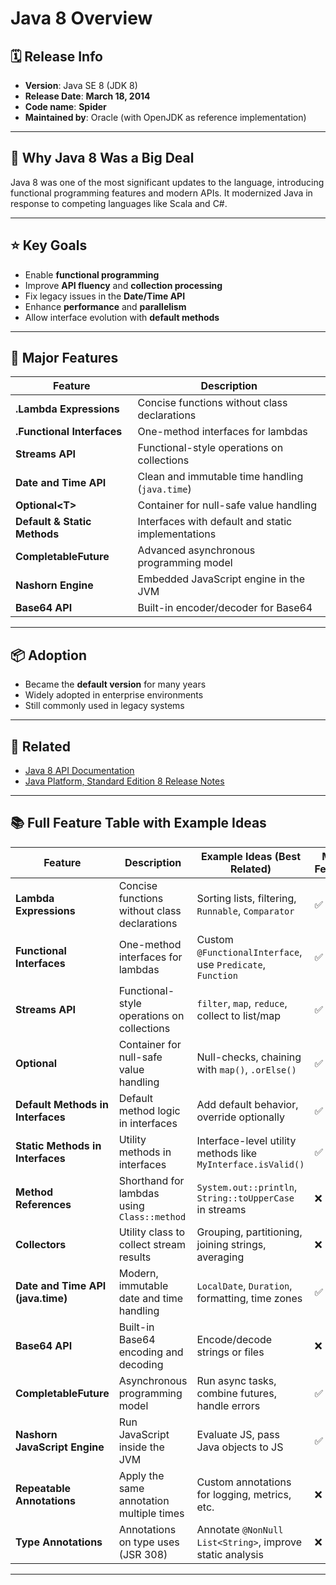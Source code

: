 # Java 8 Overview

## 🗓️ Release Info

- **Version**: Java SE 8 (JDK 8)
- **Release Date**: **March 18, 2014**
- **Code name**: **Spider**
- **Maintained by**: Oracle (with OpenJDK as reference implementation)

---

## 🚀 Why Java 8 Was a Big Deal

Java 8 was one of the most significant updates to the language, introducing functional programming features and modern APIs. It modernized Java in response to competing languages like Scala and C#.

---

## ⭐ Key Goals

- Enable **functional programming**
- Improve **API fluency** and **collection processing**
- Fix legacy issues in the **Date/Time API**
- Enhance **performance** and **parallelism**
- Allow interface evolution with **default methods**

---

## 🧩 Major Features

| Feature                      | Description                                        |
|------------------------------| -------------------------------------------------- |
| **.Lambda Expressions**      | Concise functions without class declarations       |
| **.Functional Interfaces**   | One-method interfaces for lambdas                  |
| **Streams API**              | Functional-style operations on collections         |
| **Date and Time API**        | Clean and immutable time handling (`java.time`)    |
| **Optional&lt;T&gt;**        | Container for null-safe value handling             |
| **Default & Static Methods** | Interfaces with default and static implementations |
| **CompletableFuture**        | Advanced asynchronous programming model            |
| **Nashorn Engine**           | Embedded JavaScript engine in the JVM              |
| **Base64 API**               | Built-in encoder/decoder for Base64                |

---

## 📦 Adoption

- Became the **default version** for many years
- Widely adopted in enterprise environments
- Still commonly used in legacy systems

---

## 🔗 Related

- [Java 8 API Documentation](https://docs.oracle.com/javase/8/docs/api/)
- [Java Platform, Standard Edition 8 Release Notes](https://www.oracle.com/java/technologies/javase/8-relnotes.html)

---

## 📚 Full Feature Table with Example Ideas

| Feature                                      | Description                                              | Example Ideas (Best Related)                                 | Major Feature? |
|---------------------------------------------|----------------------------------------------------------|---------------------------------------------------------------|----------------|
| **Lambda Expressions**                      | Concise functions without class declarations             | Sorting lists, filtering, `Runnable`, `Comparator`            | ✅ Yes         |
| **Functional Interfaces**                   | One-method interfaces for lambdas                        | Custom `@FunctionalInterface`, use `Predicate`, `Function`    | ✅ Yes         |
| **Streams API**                             | Functional-style operations on collections               | `filter`, `map`, `reduce`, collect to list/map                | ✅ Yes         |
| **Optional<T>**                              | Container for null-safe value handling                   | Null-checks, chaining with `map()`, `.orElse()`               | ✅ Yes         |
| **Default Methods in Interfaces**           | Default method logic in interfaces                       | Add default behavior, override optionally                     | ✅ Yes         |
| **Static Methods in Interfaces**            | Utility methods in interfaces                            | Interface-level utility methods like `MyInterface.isValid()`  | ✅ Yes         |
| **Method References**                       | Shorthand for lambdas using `Class::method`              | `System.out::println`, `String::toUpperCase` in streams       | ❌ No          |
| **Collectors**                              | Utility class to collect stream results                  | Grouping, partitioning, joining strings, averaging            | ❌ No          |
| **Date and Time API (java.time)**           | Modern, immutable date and time handling                 | `LocalDate`, `Duration`, formatting, time zones               | ✅ Yes         |
| **Base64 API**                              | Built-in Base64 encoding and decoding                    | Encode/decode strings or files                                | ❌ No          |
| **CompletableFuture**                       | Asynchronous programming model                           | Run async tasks, combine futures, handle errors               | ✅ Yes         |
| **Nashorn JavaScript Engine**               | Run JavaScript inside the JVM                            | Evaluate JS, pass Java objects to JS                          | ✅ Yes         |
| **Repeatable Annotations**                  | Apply the same annotation multiple times                 | Custom annotations for logging, metrics, etc.                 | ❌ No          |
| **Type Annotations**                        | Annotations on type uses (JSR 308)                       | Annotate `@NonNull List<String>`, improve static analysis     | ❌ No          |

---
